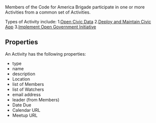 Members of the Code for America Brigade participate in one or more Activities from a common set of Activities.

Types of Activity include:
1.[Open Civic Data](open_civic_data.md)
2.[Deploy and Maintain Civic App](deploy_maintain_civic_apps.md)
3.[Implement Open Government Initiative](support_open_government_initiative.md)

## Properties
An Activity has the following properties:
* type
* name
* description
* Location
* list of Members
* list of Watchers
* email address
* leader (from Members)
* Date Due
* Calendar URL
* Meetup URL